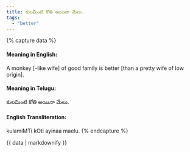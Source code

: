 ```yaml
---
title: కులమింటి కోతి అయినా మేలు.
tags:
  - "better"
---
```


{% capture data %}
#### Meaning in English:
A monkey [-like wife] of good family is better [than a pretty wife of low origin].

#### Meaning in Telugu:
కులమింటి కోతి అయినా మేలు.

#### English Transliteration:
kulamiMTi kOti ayinaa maelu.
{% endcapture %}

{{ data | markdownify }}


